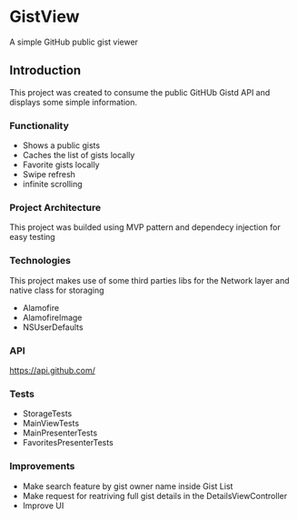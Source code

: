 # GistView

A simple GitHub public gist viewer

## Introduction
This project was created to consume the public GitHUb Gistd API and displays some simple information.

### Functionality

 - Shows a public gists
 - Caches the list of gists locally
 - Favorite gists locally
 - Swipe refresh
 - infinite scrolling
    
### Project Architecture

This project was builded using MVP pattern and dependecy injection for easy testing

 ### Technologies
This project makes use of some third parties libs for the Network layer and native class for storaging

 - Alamofire
 - AlamofireImage
 - NSUserDefaults
 
### API
https://api.github.com/

### Tests
 - StorageTests
 - MainViewTests
 - MainPresenterTests
 - FavoritesPresenterTests

 ### Improvements
  - Make search feature by gist owner name inside Gist List
  - Make request for reatriving full gist details in the DetailsViewController
  - Improve UI
